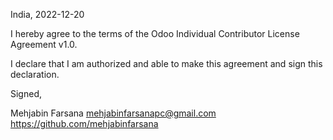 India, 2022-12-20

I hereby agree to the terms of the Odoo Individual Contributor License
Agreement v1.0.

I declare that I am authorized and able to make this agreement and sign this
declaration.

Signed,

Mehjabin Farsana mehjabinfarsanapc@gmail.com https://github.com/mehjabinfarsana

